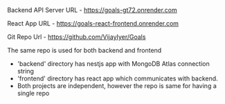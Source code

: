 Backend API Server URL - https://goals-gt72.onrender.com

React App URL - https://goals-react-frontend.onrender.com

Git Repo Url - https://github.com/VijayIyer/Goals

The same repo is used for both backend and frontend
- 'backend' directory has nestjs app with MongoDB Atlas connection string
- 'frontend' directory has react app which communicates with backend. 
- Both projects are independent, however the repo is same for having a single repo